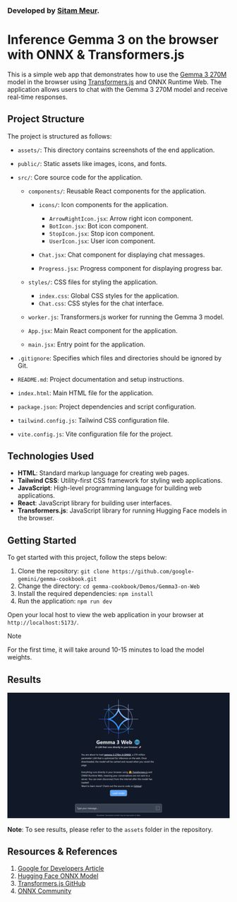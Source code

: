 ### Developed by [Sitam Meur](https://linkedin.com/in/sitammeur).

# Inference Gemma 3 on the browser with ONNX & Transformers.js

This is a simple web app that demonstrates how to use the [Gemma 3 270M](https://huggingface.co/onnx-community/gemma-3-270m-it-ONNX) model in the browser using [Transformers.js](https://huggingface.co/docs/transformers.js) and ONNX Runtime Web. The application allows users to chat with the Gemma 3 270M model and receive real-time responses.

## Project Structure

The project is structured as follows:

- `assets/`: This directory contains screenshots of the end application.

- `public/`: Static assets like images, icons, and fonts.

- `src/`: Core source code for the application.

  - `components/`: Reusable React components for the application.

    - `icons/`: Icon components for the application.

      - `ArrowRightIcon.jsx`: Arrow right icon component.
      - `BotIcon.jsx`: Bot icon component.
      - `StopIcon.jsx`: Stop icon component.
      - `UserIcon.jsx`: User icon component.

    - `Chat.jsx`: Chat component for displaying chat messages.
    - `Progress.jsx`: Progress component for displaying progress bar.

  - `styles/`: CSS files for styling the application.

    - `index.css`: Global CSS styles for the application.
    - `Chat.css`: CSS styles for the chat interface.

  - `worker.js`: Transformers.js worker for running the Gemma 3 model.
  - `App.jsx`: Main React component for the application.
  - `main.jsx`: Entry point for the application.

- `.gitignore`: Specifies which files and directories should be ignored by Git.
- `README.md`: Project documentation and setup instructions.
- `index.html`: Main HTML file for the application.
- `package.json`: Project dependencies and script configuration.
- `tailwind.config.js`: Tailwind CSS configuration file.
- `vite.config.js`: Vite configuration file for the project.

## Technologies Used

- **HTML**: Standard markup language for creating web pages.
- **Tailwind CSS**: Utility-first CSS framework for styling web applications.
- **JavaScript**: High-level programming language for building web applications.
- **React**: JavaScript library for building user interfaces.
- **Transformers.js**: JavaScript library for running Hugging Face models in the browser.

## Getting Started

To get started with this project, follow the steps below:

1. Clone the repository: `git clone https://github.com/google-gemini/gemma-cookbook.git`
2. Change the directory: `cd gemma-cookbook/Demos/Gemma3-on-Web`
3. Install the required dependencies: `npm install`
4. Run the application: `npm run dev`

Open your local host to view the web application in your browser at `http://localhost:5173/`.

> [!NOTE]  
> For the first time, it will take around 10-15 minutes to load the model weights.

## Results

![result](assets/demo1.png)

**Note**: To see results, please refer to the `assets` folder in the repository.

## Resources & References

1. [Google for Developers Article](https://developers.googleblog.com/en/introducing-gemma-3-270m/)
2. [Hugging Face ONNX Model](https://huggingface.co/onnx-community/gemma-3-270m-it-ONNX)
3. [Transformers.js GitHub](https://github.com/huggingface/transformers.js)
4. [ONNX Community](https://huggingface.co/onnx-community)
